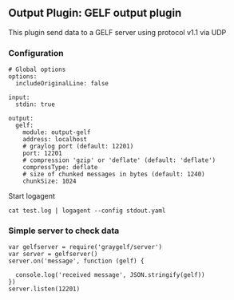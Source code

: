 ## Output Plugin: GELF output plugin

This plugin send data to a GELF server using protocol v1.1 via UDP  

### Configuration

```
# Global options
options:
  includeOriginalLine: false

input:
  stdin: true

output: 
  gelf:
    module: output-gelf
    address: localhost
    # graylog port (default: 12201)
    port: 12201
    # compression 'gzip' or 'deflate' (default: 'deflate')
    compressType: deflate
    # size of chunked messages in bytes (default: 1240)
    chunkSize: 1024

```

Start logagent

```
cat test.log | logagent --config stdout.yaml
```

### Simple server to check data

```
var gelfserver = require('graygelf/server')
var server = gelfserver()
server.on('message', function (gelf) {
 
  console.log('received message', JSON.stringify(gelf))
})
server.listen(12201)
```